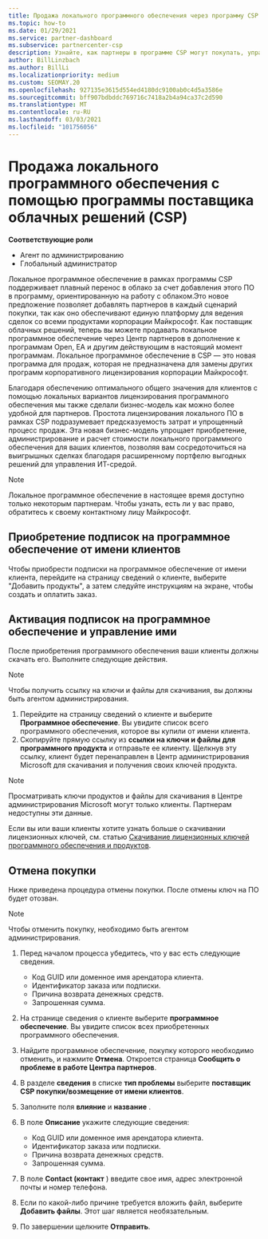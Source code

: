 ```yaml
---
title: Продажа локального программного обеспечения через программу CSP
ms.topic: how-to
ms.date: 01/29/2021
ms.service: partner-dashboard
ms.subservice: partnercenter-csp
description: Узнайте, как партнеры в программе CSP могут покупать, управлять, продавать и отменять локальные подписки на программное обеспечение от имени клиентов в центре партнеров.
author: BillLinzbach
ms.author: BillLi
ms.localizationpriority: medium
ms.custom: SEOMAY.20
ms.openlocfilehash: 927135e3615d554ed4180dc9100ab0c4d5a3586e
ms.sourcegitcommit: bff907bdbddc769716c7418a2b4a94ca37c2d590
ms.translationtype: MT
ms.contentlocale: ru-RU
ms.lasthandoff: 03/03/2021
ms.locfileid: "101756056"
---
```

# <a name="sell-on-premise-software-through-the-cloud-solution-provider-csp-program"></a>Продажа локального программного обеспечения с помощью программы поставщика облачных решений (CSP)

**Соответствующие роли**

- Агент по администрированию
- Глобальный администратор

Локальное программное обеспечение в рамках программы CSP поддерживает плавный перенос в облако за счет добавления этого ПО в программу, ориентированную на работу с облаком.Это новое предложение позволяет добавлять партнеров в каждый сценарий покупки, так как оно обеспечивают единую платформу для ведения сделок со всеми продуктами корпорации Майкрософт. Как поставщик облачных решений, теперь вы можете продавать локальное программное обеспечение через Центр партнеров в дополнение к программам Open, EA и другим действующим в настоящий момент программам. Локальное программное обеспечение в CSP — это новая программа для продаж, которая не предназначена для замены других программ корпоративного лицензирования корпорации Майкрософт. 
 
Благодаря обеспечению оптимального общего значения для клиентов с помощью локальных вариантов лицензирования программного обеспечения мы также сделали бизнес-модель как можно более удобной для партнеров. Простота лицензирования локального ПО в рамках CSP подразумевает предсказуемость затрат и упрощенный процесс продаж. Эта новая бизнес-модель упрощает приобретение, администрирование и расчет стоимости локального программного обеспечения для ваших клиентов, позволяя вам сосредоточиться на выигрышных сделках благодаря расширенному портфелю выгодных решений для управления ИТ-средой. 

>[!NOTE]
>Локальное программное обеспечение в настоящее время доступно только некоторым партнерам. Чтобы узнать, есть ли у вас право, обратитесь к своему контактному лицу Майкрософт. 


## <a name="buy-software-subscriptions-on-behalf-of-customers"></a>Приобретение подписок на программное обеспечение от имени клиентов

Чтобы приобрести подписки на программное обеспечение от имени клиента, перейдите на страницу сведений о клиенте, выберите "Добавить продукты", а затем следуйте инструкциям на экране, чтобы создать и оплатить заказ.

## <a name="activate-and-manage-software-subscriptions"></a>Активация подписок на программное обеспечение и управление ими

После приобретения программного обеспечения ваши клиенты должны скачать его. Выполните следующие действия.

>[!NOTE]
>Чтобы получить ссылку на ключи и файлы для скачивания, вы должны быть агентом администрирования.

1. Перейдите на страницу сведений о клиенте и выберите **Программное обеспечение**. Вы увидите список всего программного обеспечения, которое вы купили от имени клиента.
2. Скопируйте прямую ссылку из **ссылки на ключи и файлы для программного продукта** и отправьте ее клиенту. Щелкнув эту ссылку, клиент будет перенаправлен в Центр администрирования Microsoft для скачивания и получения своих ключей продукта.

>[!NOTE]
>Просматривать ключи продуктов и файлы для скачивания в Центре администрирования Microsoft могут только клиенты. Партнерам недоступны эти данные.

Если вы или ваши клиенты хотите узнать больше о скачивании лицензионных ключей, см. статью [Скачивание лицензионных ключей программного обеспечения и продуктов](/microsoft-365/admin/setup/download-software-licenses-csp).

## <a name="cancel-a-purchase"></a>Отмена покупки

Ниже приведена процедура отмены покупки. После отмены ключ на ПО будет отозван. 

>[!NOTE]
>Чтобы отменить покупку, необходимо быть агентом администрирования. 

1.  Перед началом процесса убедитесь, что у вас есть следующие сведения. 
    - Код GUID или доменное имя арендатора клиента.
    - Идентификатор заказа или подписки.
    - Причина возврата денежных средств.
    - Запрошенная сумма.

2.  На странице сведения о клиенте выберите **программное обеспечение**. Вы увидите список всех приобретенных программного обеспечения. 

3.  Найдите программное обеспечение, покупку которого необходимо отменить, и нажмите **Отмена**. Откроется страница **Сообщить о проблеме в работе Центра партнеров**. 

4.  В разделе **сведения** в списке **тип проблемы** выберите **поставщик CSP покупки/возмещение от имени клиентов**.

5.  Заполните поля **влияние** и **название** . 

6.  В поле **Описание** укажите следующие сведения: 
    -   Код GUID или доменное имя арендатора клиента.
    -   Идентификатор заказа или подписки.
    -   Причина возврата денежных средств.
    -   Запрошенная сумма.

7.  В поле **Contact (контакт** ) введите свое имя, адрес электронной почты и номер телефона. 

8.  Если по какой-либо причине требуется вложить файл, выберите **Добавить файлы**. Этот шаг является необязательным. 

9.  По завершении щелкните **Отправить**.